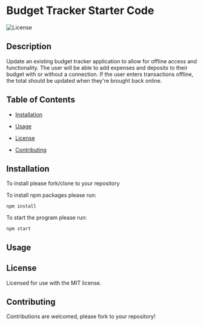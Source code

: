 # Budget Tracker Starter Code

![License](https://img.shields.io/badge/License-MIT-<blue>)


## Description

Update an existing budget tracker application to allow for offline access and functionality. The user will be able to add expenses and deposits to their budget with or without a connection. If the user enters transactions offline, the total should be updated when they're brought back online.

## Table of Contents

* [Installation](#installation)

* [Usage](#usage)

* [License](#license)

* [Contributing](#contributing)


## Installation

To install please fork/clone to your repository

To install npm packages please run:

```
npm install
```

To start the program please run:

```
npm start
```

## Usage

## License
    
Licensed for use with the MIT license.

## Contributing

Contributions are welcomed, please fork to your repository!

